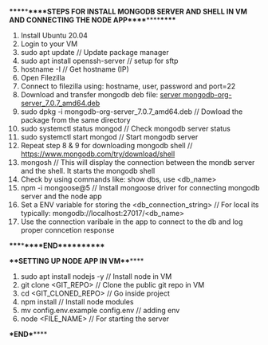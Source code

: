 **\*\*\*\***\***\*\*\*\***STEPS FOR INSTALL MONGODB SERVER AND SHELL IN VM AND CONNECTING THE NODE APP**\*\*\*\***\*\*\*\***\*\*\*\***

1. Install Ubuntu 20.04
2. Login to your VM
3. sudo apt update // Update package manager
4. sudo apt install openssh-server // setup for sftp
5. hostname -I // Get hostname (IP)
6. Open Filezilla
7. Connect to filezilla using: hostname, user, password and port=22
8. Download and transfer mongodb deb file: [server mongodb-org-server_7.0.7_amd64.deb](https://www.mongodb.com/try/download/community)
9. sudo dpkg -i mongodb-org-server_7.0.7_amd64.deb // Dowload the package from the same directory
10. sudo systemctl status mongod // Check mongodb server status
11. sudo systemctl start mongod // Start mongodb server
12. Repeat step 8 & 9 for downloading mongodb shell // https://www.mongodb.com/try/download/shell
13. mongosh // This will display the connection between the mondb server and the shell. It starts the mongodb shell
14. Check by using commands like: show dbs, use <db_name>
15. npm -i mongoose@5 // Install mongoose driver for connecting mongodb server and the node app
16. Set a ENV variable for storing the <db_connection_string> // For local its typically: mongodb://localhost:27017/<db_name>
17. Use the connection varibale in the app to connect to the db and log proper conncetion response

**************\*\*\***************\***********\*\*\*\***********END**************\*\***************\*\*************\*\*************

**********************\*\***********************SETTING UP NODE APP IN VM************************\*\*************************

1. sudo apt install nodejs -y // Install node in VM
2. git clone <GIT_REPO> // Clone the public git repo in VM
3. cd <GIT_CLONED_REPO> // Go inside project
4. npm install // Install node modules
5. mv config.env.example config.env // adding env
6. node <FILE_NAME> // For starting the server

****************************\*****************************END******************************\*******************************
